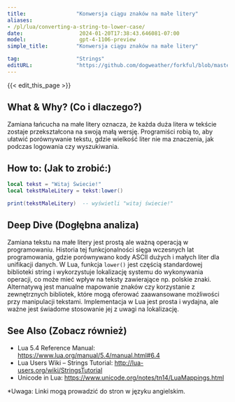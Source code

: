 ```yaml
---
title:                "Konwersja ciągu znaków na małe litery"
aliases:
- /pl/lua/converting-a-string-to-lower-case/
date:                  2024-01-20T17:38:43.646081-07:00
model:                 gpt-4-1106-preview
simple_title:         "Konwersja ciągu znaków na małe litery"

tag:                  "Strings"
editURL:              "https://github.com/dogweather/forkful/blob/master/content/pl/lua/converting-a-string-to-lower-case.md"
---
```


{{< edit_this_page >}}

## What & Why? (Co i dlaczego?)
Zamiana łańcucha na małe litery oznacza, że każda duża litera w tekście zostaje przekształcona na swoją małą wersję. Programiści robią to, aby ułatwić porównywanie tekstu, gdzie wielkość liter nie ma znaczenia, jak podczas logowania czy wyszukiwania.

## How to: (Jak to zrobić:)
```Lua
local tekst = "Witaj Świecie!"
local tekstMaleLitery = tekst:lower()

print(tekstMaleLitery)  -- wyświetli "witaj świecie!"
```

## Deep Dive (Dogłębna analiza)
Zamiana tekstu na małe litery jest prostą ale ważną operacją w programowaniu. Historia tej funkcjonalności sięga wczesnych lat programowania, gdzie porównywano kody ASCII dużych i małych liter dla unifikacji danych. W Lua, funkcja `lower()` jest częścią standardowej biblioteki string i wykorzystuje lokalizację systemu do wykonywania operacji, co może mieć wpływ na teksty zawierające np. polskie znaki. Alternatywą jest manualne mapowanie znaków czy korzystanie z zewnętrznych bibliotek, które mogą oferować zaawansowane możliwości przy manipulacji tekstami. Implementacja w Lua jest prosta i wydajna, ale ważne jest świadome stosowanie jej z uwagi na lokalizację.

## See Also (Zobacz również)
- Lua 5.4 Reference Manual: https://www.lua.org/manual/5.4/manual.html#6.4
- Lua Users Wiki – Strings Tutorial: http://lua-users.org/wiki/StringsTutorial
- Unicode in Lua: https://www.unicode.org/notes/tn14/LuaMappings.html

*Uwaga: Linki mogą prowadzić do stron w języku angielskim.

